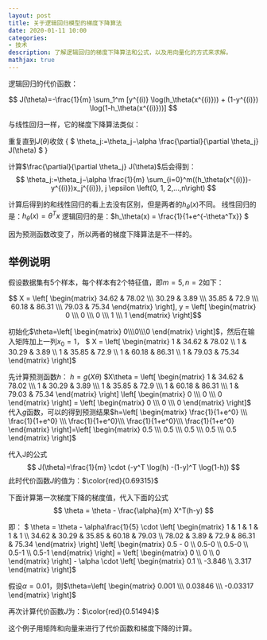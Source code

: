 ```yaml
---
layout: post
title: 关于逻辑回归模型的梯度下降算法
date: 2020-01-11 10:00
categories:
- 技术
description: 了解逻辑回归的梯度下降算法和公式，以及用向量化的方式来求解。
mathjax: true
---
```


逻辑回归的代价函数：

$$ J(\theta)=-\frac{1}{m} \sum_1^m [y^{(i)} \log(h_\theta(x^{(i)})) + (1-y^{(i)}) \log(1-h_\theta(x^{(i)}))]  $$

与线性回归一样，它的梯度下降算法类似：

重复直到$J(\theta)$收敛 {
$  \theta_j:=\theta_j−\alpha \frac{\partial}{\partial \theta_j} J(\theta) $
}

计算$\frac{\partial}{\partial \theta_j} J(\theta)$后会得到：
$$ \theta_j:=\theta_j−\alpha \frac{1}{m} \sum_{i=0}^m((h_\theta(x^{(i)})-y^{(i)})x_j^{(i)}), j \epsilon \left(0, 1, 2,...,n\right) $$

计算后得到的和线性回归的看上去没有区别，但是两者的$h_\theta(x)$不同。
线性回归的是：$h_\theta(x) = \theta^Tx$
逻辑回归的是：$h_\theta(x) = \frac{1}{1+e^{-\theta^Tx}} $

因为预测函数改变了，所以两者的梯度下降算法是不一样的。

## 举例说明

假设数据集有5个样本，每个样本有2个特征值，即$m=5,n=2$如下：

$$ X = \left[ \begin{matrix}
34.62 & 78.02 \\\ 30.29 & 3.89 \\\ 35.85 & 72.9 \\\ 60.18 & 86.31 \\\ 79.03 & 75.34
\end{matrix} \right], y = \left[ \begin{matrix}
0 \\\ 0 \\\ 0 \\\ 1 \\\ 1
\end{matrix} \right]$$

初始化$\theta=\left[ \begin{matrix} 0\\\0\\\0 \end{matrix} \right]$，然后在输入矩阵加上一列$x_0=1$，
$ X = \left[ \begin{matrix}
1 & 34.62 & 78.02 \\\ 1 & 30.29 & 3.89 \\\ 1 & 35.85 & 72.9 \\\ 1 & 60.18 & 86.31 \\\ 1 & 79.03 & 75.34
\end{matrix} \right]$

先计算预测函数$h$：
$h=g(X\theta)$
$X\theta = \left[ \begin{matrix}
1 & 34.62 & 78.02 \\\ 1 & 30.29 & 3.89 \\\ 1 & 35.85 & 72.9 \\\ 1 & 60.18 & 86.31 \\\ 1 & 79.03 & 75.34
\end{matrix} \right] \left[ \begin{matrix}
0 \\\ 0 \\\ 0
\end{matrix} \right] = \left[ \begin{matrix}
0 \\\ 0 \\\ 0
\end{matrix} \right]$
代入$g$函数，可以的得到预测结果$h=\left[ \begin{matrix}
\frac{1}{1+e^0} \\\ \frac{1}{1+e^0} \\\ \frac{1}{1+e^0}\\\ \frac{1}{1+e^0}\\\ \frac{1}{1+e^0}
\end{matrix} \right]=\left[ \begin{matrix}
0.5 \\\ 0.5 \\\ 0.5 \\\ 0.5 \\\ 0.5
\end{matrix} \right]$

代入J的公式
$$ J(\theta)=\frac{1}{m} \cdot (-y^T \log(h) -(1-y)^T \log(1-h)) $$
此时代价函数$J$的值为：$\color{red}{0.69315}$

下面计算第一次梯度下降的梯度值，代入下面的公式
$$ \theta = \theta - \frac{\alpha}{m} X^T(h-y) $$

即：
$ \theta = \theta - \alpha\frac{1}{5} \cdot \left[ \begin{matrix}
1 & 1 & 1 & 1 & 1 \\\ 34.62 & 30.29 & 35.85 & 60.18 & 79.03 \\\ 78.02 & 3.89 & 72.9 & 86.31 & 75.34
\end{matrix} \right] \left[ \begin{matrix}
0.5 - 0 \\\ 0.5-0 \\\ 0.5-0 \\\ 0.5-1 \\\ 0.5-1
\end{matrix} \right] = \left[ \begin{matrix}
0 \\\ 0 \\\ 0
\end{matrix} \right] - \alpha \cdot \left[ \begin{matrix}
0.1 \\\ -3.846 \\\ 3.317
\end{matrix} \right]$

假设$\alpha=0.01$，则$\theta=\left[ \begin{matrix}
0.001 \\\ 0.03846 \\\ -0.03317
\end{matrix} \right]$

再次计算代价函数$J$为：$\color{red}{0.51494}$

这个例子用矩阵和向量来进行了代价函数和梯度下降的计算。

